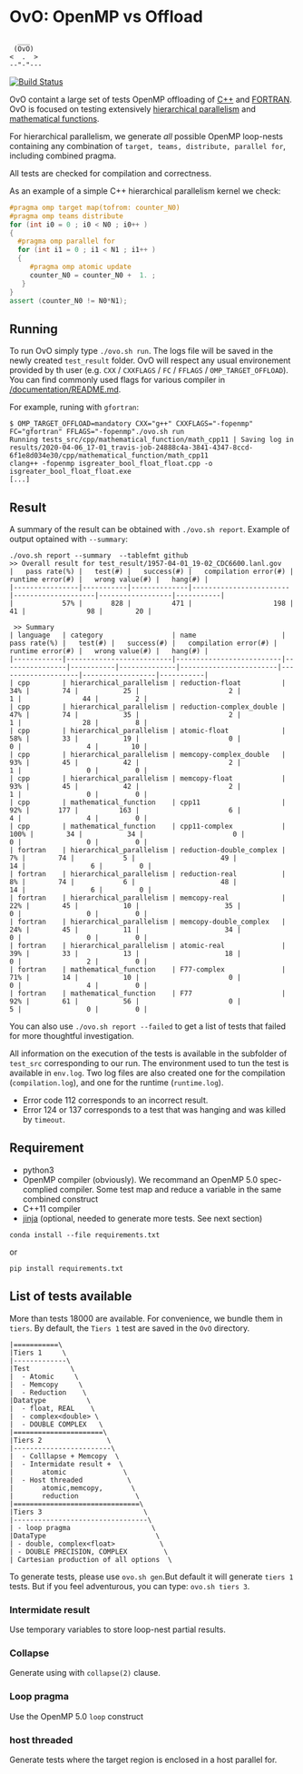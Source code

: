 # OvO: OpenMP vs Offload

```
  ___
 (OvO)
<  .  >
--"-"---
```
[![Build Status](https://travis-ci.org/TApplencourt/OvO.svg?branch=master)](https://travis-ci.org/TApplencourt/OvO)

OvO containt a large set of tests OpenMP offloading of [C++](https://github.com/TApplencourt/OvO/tree/master/test_src/cpp) and [FORTRAN](https://github.com/TApplencourt/OvO/tree/master/test_src/fortran). 
OvO is focused on testing extensively [hierarchical parallelism](https://github.com/TApplencourt/OvO/tree/master/test_src/fortran/hierarchical_parallelism/) and [mathematical functions](https://github.com/TApplencourt/OvO/tree/master/test_src/cpp/mathematical_function/).

For hierarchical parallelism, we generate *all* possible OpenMP loop-nests containing any combination of `target, teams, distribute, parallel for`, including combined pragma.

All tests are checked for compilation and correctness.

As an example of a simple C++ hierarchical parallelism kernel we check:
```cpp
#pragma omp target map(tofrom: counter_N0)
#pragma omp teams distribute
for (int i0 = 0 ; i0 < N0 ; i0++ )
{
  #pragma omp parallel for
  for (int i1 = 0 ; i1 < N1 ; i1++ )
  {
     #pragma omp atomic update
     counter_N0 = counter_N0 +  1. ;
   }
}
assert (counter_N0 != N0*N1);
```

## Running 

To run OvO simply type `./ovo.sh run`. The logs file will be saved in the newly created `test_result` folder. 
OvO will respect any usual environement provided by th user (e.g. `CXX` / `CXXFLAGS` / `FC` / `FFLAGS` / `OMP_TARGET_OFFLOAD`).
You can find commonly used flags for various compiler in [/documentation/README.md](https://github.com/TApplencourt/OvO/tree/master//documentation/README.md).

For example, runing with `gfortran`:
```
$ OMP_TARGET_OFFLOAD=mandatory CXX="g++" CXXFLAGS="-fopenmp" FC="gfortran" FFLAGS="-fopenmp"./ovo.sh run
Running tests_src/cpp/mathematical_function/math_cpp11 | Saving log in results/2020-04-06_17-01_travis-job-24888c4a-3841-4347-8ccd-6f1e8d034e30/cpp/mathematical_function/math_cpp11
clang++ -fopenmp isgreater_bool_float_float.cpp -o isgreater_bool_float_float.exe
[...]
```

## Result
A summary of the result can be obtained with `./ovo.sh report`. Example of output optained with `--summary`:

```
./ovo.sh report --summary  --tablefmt github
>> Overall result for test_result/1957-04-01_19-02_CDC6600.lanl.gov
|   pass rate(%) |   test(#) |   success(#) |   compilation error(#) |   runtime error(#) |   wrong value(#) |   hang(#) |
|----------------|-----------|--------------|------------------------|--------------------|------------------|-----------|
|            57% |       828 |          471 |                    198 |                 41 |               98 |        20 |

 >> Summary
| language   | category                 | name                     |   pass rate(%) |   test(#) |   success(#) |   compilation error(#) |   runtime error(#) |   wrong value(#) |   hang(#) |
|------------|--------------------------|--------------------------|----------------|-----------|--------------|------------------------|--------------------|------------------|-----------|
| cpp        | hierarchical_parallelism | reduction-float          |            34% |        74 |           25 |                      2 |                  1 |               44 |         2 |
| cpp        | hierarchical_parallelism | reduction-complex_double |            47% |        74 |           35 |                      2 |                  1 |               28 |         8 |
| cpp        | hierarchical_parallelism | atomic-float             |            58% |        33 |           19 |                      0 |                  0 |                4 |        10 |
| cpp        | hierarchical_parallelism | memcopy-complex_double   |            93% |        45 |           42 |                      2 |                  1 |                0 |         0 |
| cpp        | hierarchical_parallelism | memcopy-float            |            93% |        45 |           42 |                      2 |                  1 |                0 |         0 |
| cpp        | mathematical_function    | cpp11                    |            92% |       177 |          163 |                      6 |                  4 |                4 |         0 |
| cpp        | mathematical_function    | cpp11-complex            |           100% |        34 |           34 |                      0 |                  0 |                0 |         0 |
| fortran    | hierarchical_parallelism | reduction-double_complex |             7% |        74 |            5 |                     49 |                 14 |                6 |         0 |
| fortran    | hierarchical_parallelism | reduction-real           |             8% |        74 |            6 |                     48 |                 14 |                6 |         0 |
| fortran    | hierarchical_parallelism | memcopy-real             |            22% |        45 |           10 |                     35 |                  0 |                0 |         0 |
| fortran    | hierarchical_parallelism | memcopy-double_complex   |            24% |        45 |           11 |                     34 |                  0 |                0 |         0 |
| fortran    | hierarchical_parallelism | atomic-real              |            39% |        33 |           13 |                     18 |                  0 |                2 |         0 |
| fortran    | mathematical_function    | F77-complex              |            71% |        14 |           10 |                      0 |                  0 |                4 |         0 |
| fortran    | mathematical_function    | F77                      |            92% |        61 |           56 |                      0 |                  5 |                0 |         0 |
```

You can also use `./ovo.sh report --failed` to get a list of tests that failed for more thoughtful investigation.

All information on the execution of the tests is available in the subfolder of `test_src` corresponding to our run.
The environment used to tun the test is available in `env.log`. 
Two log files are also created one for the compilation (`compilation.log`), and one for the runtime (`runtime.log`).
  - Error code 112 corresponds to an incorrect result. 
  - Error 124 or 137 corresponds to a test that was hanging and was killed by `timeout`. 

## Requirement
  - python3
  - OpenMP compiler (obviously). We recommand an OpenMP 5.0 spec-complied compiler. Some test map and reduce a variable in the same combined construct
  - C++11 compiler
  - [jinja](https://jinja.palletsprojects.com/en/2.11.x/) (optional,  needed to generate more tests. See next section)
```
conda install --file requirements.txt
```
or
```
pip install requirements.txt
```

## List of tests available

More than tests 18000 are available. For convenience, we bundle them in `tiers`. 
By default, the `Tiers 1` test are saved in the `OvO` directory.

```
|===========\
|Tiers 1     \
|-------------\
|Test          \
|  - Atomic     \
|  - Memcopy     \
|  - Reduction    \
|Datatype          \
|  - float, REAL    \
|  - complex<double> \
|  - DOUBLE COMPLEX   \
|======================\
|Tiers 2                \
|------------------------\
|  - Colllapse + Memcopy  \
|  - Intermidate result +  \
|       atomic              \ 
|  - Host threaded           \
|       atomic,memcopy,       \
|       reduction              \
|===============================\
|Tiers 3                         \
|---------------------------------\
| - loop pragma                    \
|DataType                           \
| - double, complex<float>           \
| - DOUBLE PRECISION, COMPLEX         \
| Cartesian production of all options  \
```

To generate tests, please use `ovo.sh gen`.But default it will generate `tiers 1` tests. But if you feel adventurous, you can type:
`ovo.sh tiers 3`.

### Intermidate result

Use temporary variables to store loop-nest partial results.

### Collapse

Generate using with `collapse(2)` clause.

### Loop pragma

Use the OpenMP 5.0 `loop` construct

### host threaded

Generate tests where the target region is enclosed in a host parallel for.

